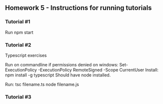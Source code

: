 ## Homework 5 - Instructions for running tutorials

### Tutorial #1
Run npm start 

### Tutorial #2
Typescript exercises 

Run on commandline if permissions denied on windows:   Set-ExecutionPolicy -ExecutionPolicy RemoteSigned -Scope CurrentUser 
Install: npm install -g typescript 
Should have node installed. 

Run: tsc filename.ts
         node filename.js

### Tutorial #3